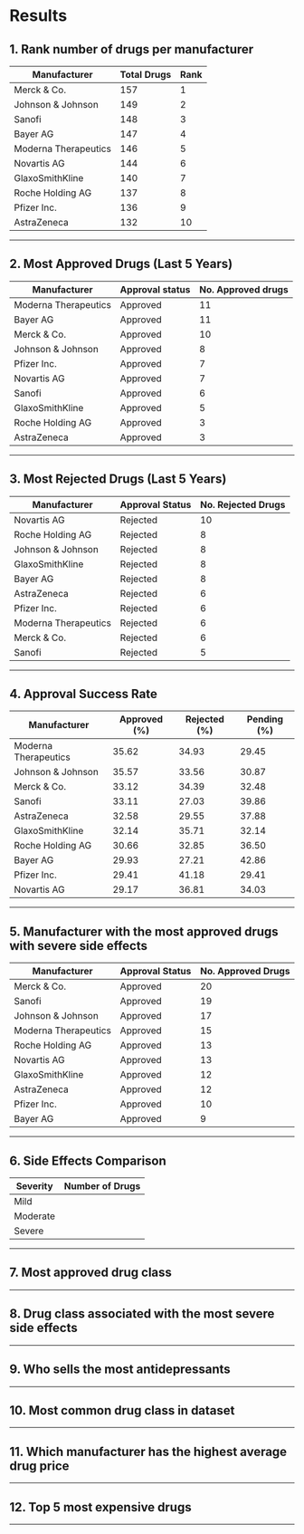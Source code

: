 # Results

## 1. Rank number of drugs per manufacturer  

| Manufacturer         | Total Drugs | Rank |
|----------------------|-------------|------|
| Merck & Co.          | 157         | 1    |
| Johnson & Johnson    | 149         | 2    |
| Sanofi               | 148         | 3    |
| Bayer AG             | 147         | 4    |
| Moderna Therapeutics | 146         | 5    |
| Novartis AG          | 144         | 6    |
| GlaxoSmithKline      | 140         | 7    |
| Roche Holding AG     | 137         | 8    |
| Pfizer Inc.          | 136         | 9    |
| AstraZeneca          | 132         | 10   |
---------------------------------------------

## 2. Most Approved Drugs (Last 5 Years)

| Manufacturer         | Approval status | No. Approved drugs |
|----------------------|-----------------|--------------------|
| Moderna Therapeutics | Approved        |  11                |
| Bayer AG             | Approved        |  11                | 
| Merck & Co.          | Approved        |  10                |
| Johnson & Johnson    | Approved        |   8                |
| Pfizer Inc.          | Approved        |   7                |
| Novartis AG          | Approved        |   7                |
| Sanofi               | Approved        |   6                |
| GlaxoSmithKline      | Approved        |   5                |
| Roche Holding AG     | Approved        |   3                |
| AstraZeneca          | Approved        |   3                |
---------------------------------------------------------------

## 3. Most Rejected Drugs (Last 5 Years)

| Manufacturer         | Approval Status | No. Rejected Drugs|
|----------------------|-----------------|-------------------|
| Novartis AG          |  Rejected       |   10              |
| Roche Holding AG     |  Rejected       |    8              |                 
| Johnson & Johnson    |  Rejected       |    8              |
| GlaxoSmithKline      |  Rejected       |    8              |
| Bayer AG             |  Rejected       |    8              |
| AstraZeneca          |  Rejected       |    6              |
| Pfizer Inc.          |  Rejected       |    6              |
| Moderna Therapeutics |  Rejected       |    6              |
| Merck & Co.          |  Rejected       |    6              |
| Sanofi               |  Rejected       |    5              |
--------------------------------------------------------------

## 4. Approval Success Rate

| Manufacturer         | Approved (%) | Rejected (%) | Pending (%) |
|----------------------|--------------|--------------|-------------|
| Moderna Therapeutics | 35.62        | 34.93        | 29.45       |
| Johnson & Johnson    | 35.57        | 33.56        | 30.87       |
| Merck & Co.          | 33.12        | 34.39        | 32.48       |
| Sanofi               | 33.11        | 27.03        | 39.86       |
| AstraZeneca          | 32.58        | 29.55        | 37.88       |
| GlaxoSmithKline      | 32.14        | 35.71        | 32.14       |
| Roche Holding AG     | 30.66        | 32.85        | 36.50       |
| Bayer AG             | 29.93        | 27.21        | 42.86       |
| Pfizer Inc.          | 29.41        | 41.18        | 29.41       |
| Novartis AG          | 29.17        | 36.81        | 34.03       |
--------------------------------------------------------------------


## 5. Manufacturer with the most approved drugs with severe side effects

| Manufacturer        | Approval Status   | No. Approved Drugs |
|---------------------|-------------------|--------------------|
| Merck & Co.         | Approved          | 20                 |
| Sanofi              | Approved          | 19                 |
| Johnson & Johnson   | Approved          | 17                 |
| Moderna Therapeutics| Approved          | 15                 |
| Roche Holding AG    | Approved          | 13                 |
| Novartis AG         | Approved          | 13                 |
| GlaxoSmithKline     | Approved          | 12                 |
| AstraZeneca         | Approved          | 12                 |
| Pfizer Inc.         | Approved          | 10                 |
| Bayer AG            | Approved          | 9                  |
----------------------------------------------------------------

## 6. Side Effects Comparison
| Severity   | Number of Drugs |
|------------|-----------------|
| Mild       |                 |
| Moderate   |                 |
| Severe     |                 |

---

## 7. Most approved drug class
---

## 8. Drug class associated with the most severe side effects
--- 

## 9. Who sells the most antidepressants
---

## 10. Most common drug class in dataset
---

## 11. Which manufacturer has the highest average drug price
---

## 12. Top 5 most expensive drugs
---

	

